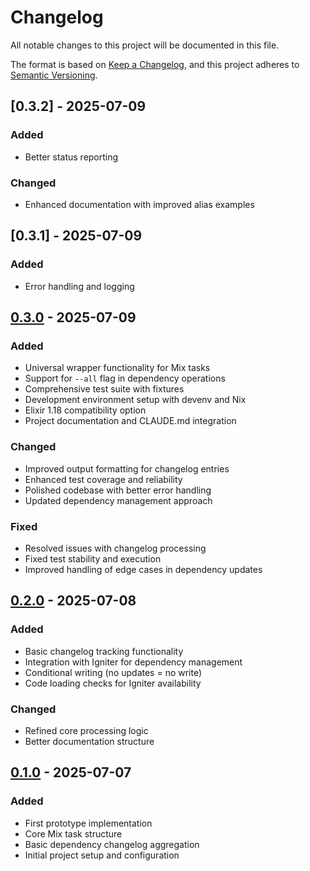 # Changelog

All notable changes to this project will be documented in this file.

The format is based on [Keep a Changelog](https://keepachangelog.com/en/1.0.0/),
and this project adheres to [Semantic Versioning](https://semver.org/spec/v2.0.0.html).

## [0.3.2] - 2025-07-09

### Added

- Better status reporting

### Changed

- Enhanced documentation with improved alias examples

## [0.3.1] - 2025-07-09

### Added

- Error handling and logging

## [0.3.0] - 2025-07-09

### Added
- Universal wrapper functionality for Mix tasks
- Support for `--all` flag in dependency operations
- Comprehensive test suite with fixtures
- Development environment setup with devenv and Nix
- Elixir 1.18 compatibility option
- Project documentation and CLAUDE.md integration

### Changed
- Improved output formatting for changelog entries
- Enhanced test coverage and reliability
- Polished codebase with better error handling
- Updated dependency management approach

### Fixed
- Resolved issues with changelog processing
- Fixed test stability and execution
- Improved handling of edge cases in dependency updates

## [0.2.0] - 2025-07-08

### Added
- Basic changelog tracking functionality
- Integration with Igniter for dependency management
- Conditional writing (no updates = no write)
- Code loading checks for Igniter availability

### Changed
- Refined core processing logic
- Better documentation structure

## [0.1.0] - 2025-07-07

### Added
- First prototype implementation
- Core Mix task structure
- Basic dependency changelog aggregation
- Initial project setup and configuration

[0.3.0]: https://github.com/user/deps_changelog/compare/v0.2.0...v0.3.0
[0.2.0]: https://github.com/user/deps_changelog/compare/v0.1.0...v0.2.0
[0.1.0]: https://github.com/user/deps_changelog/releases/tag/v0.1.0
